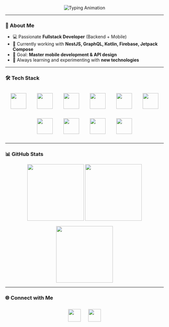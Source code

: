<!-- Typing Animation -->
<p align="center">
  <img src="https://readme-typing-svg.demolab.com?font=Fira+Code&size=28&pause=1000&color=3F7CAC&center=true&vCenter=true&width=600&lines=Hi%2C+I'm+Mohammed;Fullstack+Developer;Backend+%26+Mobile+Enthusiast;Always+learning+new+things" alt="Typing Animation" />
</p>

---

### 👋 About Me
- 💻 Passionate **Fullstack Developer** (Backend + Mobile)  
- 🚀 Currently working with **NestJS, GraphQL, Kotlin, Firebase, Jetpack Compose**  
- 🎯 Goal: **Master mobile development & API design**  
- 🌱 Always learning and experimenting with **new technologies**  

---
### 🛠️ Tech Stack  

<p align="center">
  <!-- HTML -->
  <img src="https://skillicons.dev/icons?i=html" height="50" style="margin: 15px;" />
  <!-- CSS -->
  <img src="https://skillicons.dev/icons?i=css" height="50" style="margin: 15px;" />
  <!-- React -->
  <img src="https://skillicons.dev/icons?i=react" height="50" style="margin: 15px;" />
  <!-- Figma -->
  <img src="https://skillicons.dev/icons?i=figma" height="50" style="margin: 15px;" />
  <!-- Node.js -->
  <img src="https://skillicons.dev/icons?i=nodejs" height="50" style="margin: 15px;" />
  <!-- NestJS -->
  <img src="https://skillicons.dev/icons?i=nestjs" height="50" style="margin: 15px;" />
  <!-- Kotlin -->
  <img src="https://skillicons.dev/icons?i=kotlin" height="50" style="margin: 15px;" />
  <!-- Android Studio -->
  <img src="https://skillicons.dev/icons?i=androidstudio" height="50" style="margin: 15px;" />
  <!-- Firebase -->
  <img src="https://skillicons.dev/icons?i=firebase" height="50" style="margin: 15px;" />
  <!-- GraphQL -->
  <img src="https://skillicons.dev/icons?i=graphql" height="50" style="margin: 15px;" />
</p>


---

### 📊 GitHub Stats

<p align="center">
  <img src="https://github-readme-stats.vercel.app/api?username=MerzouguiJalil&show_icons=true&theme=tokyonight" height="180" />
  <img src="https://github-readme-streak-stats.herokuapp.com/?user=MerzouguiJalil&theme=tokyonight" height="180" />
</p>

<p align="center">
  <img src="https://github-readme-stats.vercel.app/api/top-langs/?username=MerzouguiJalil&layout=compact&theme=tokyonight" height="180" />
</p>

---

### 🌐 Connect with Me
<p align="center">
  <a href="https://www.linkedin.com/in/YOUR_LINKEDIN/](https://www.linkedin.com/in/mohammed-abdeldjalil-merzougui-b96517327/)"><img src="https://skillicons.dev/icons?i=linkedin" height="40" style="margin: 10px;" /></a>
  <a href="mailto:om_merzougui@esi.dz"><img src="https://skillicons.dev/icons?i=gmail" height="40" style="margin: 10px;" /></a>
</p>
